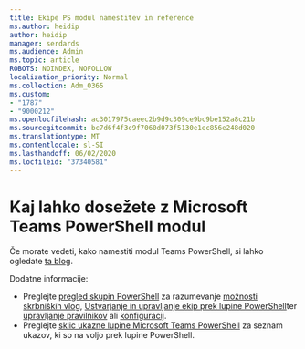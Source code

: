 ```yaml
---
title: Ekipe PS modul namestitev in reference
ms.author: heidip
author: heidip
manager: serdards
ms.audience: Admin
ms.topic: article
ROBOTS: NOINDEX, NOFOLLOW
localization_priority: Normal
ms.collection: Adm_O365
ms.custom:
- "1787"
- "9000212"
ms.openlocfilehash: ac3017975caeec2b9d9c309ce9bc9be152a8c21b
ms.sourcegitcommit: bc7d6f4f3c9f7060d073f5130e1ec856e248d020
ms.translationtype: MT
ms.contentlocale: sl-SI
ms.lasthandoff: 06/02/2020
ms.locfileid: "37340581"
---
```

# <a name="what-you-can-accomplish-with-microsoft-teams-powershell-module"></a>Kaj lahko dosežete z Microsoft Teams PowerShell modul

Če morate vedeti, kako namestiti modul Teams PowerShell, si lahko ogledate [ta blog](https://blogs.technet.microsoft.com/skypehybridguy/2017/11/07/microsoft-teams-powershell-support/).

Dodatne informacije:

- Preglejte [pregled skupin PowerShell](https://docs.microsoft.com/MicrosoftTeams/teams-powershell-overview) za razumevanje [možnosti skrbniških vlog](https://docs.microsoft.com/MicrosoftTeams/using-admin-roles), [Ustvarjanje in upravljanje ekip prek lupine PowerShell](https://docs.microsoft.com/MicrosoftTeams/teams-powershell-overview#creating-and-managing-teams-via-powershell)ter [upravljanje pravilnikov](https://docs.microsoft.com/MicrosoftTeams/teams-powershell-overview#managing-policies-via-powershell) ali [konfiguracij](https://docs.microsoft.com/MicrosoftTeams/teams-powershell-overview#managing-configurations-via-powershell). 
- Preglejte [sklic ukazne lupine Microsoft Teams PowerShell](https://docs.microsoft.com/powershell/module/teams/?view=teams-ps) za seznam ukazov, ki so na voljo prek lupine PowerShell. 
